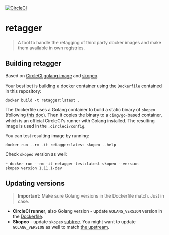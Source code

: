 [![CircleCI](https://circleci.com/gh/giantswarm/retagger.svg?style=shield)](https://circleci.com/gh/giantswarm/retagger)

# retagger

> A tool to handle the retagging of third party docker images and make them
  available in own registries.

## Building retagger

Based on [CircleCI golang image](https://hub.docker.com/r/cimg/go) and [skopeo](https://github.com/containers/skopeo).

Your best bet is building a docker container using the `Dockerfile` contained in this repository:
```
docker build -t retagger:latest .
```
The Dockerfile uses a Golang container to build a static binary of `skopeo`
(following [this doc](https://github.com/containers/skopeo/blob/main/install.md#building-a-static-binary)).
Then it copies the binary to a `cimg/go`-based container, which is an official
CircleCI's runner with Golang installed. The resulting image is used in the
`.circleci/config`.

You can test resulting image by running:
```
docker run --rm -it retagger:latest skopeo --help
```

Check `skopeo` version as well:
```
~ docker run --rm -it retagger-test:latest skopeo --version
skopeo version 1.11.1-dev
```

## Updating versions

> **Important:** Make sure Golang versions in the Dockerfile match. Just in case.

- **CircleCI runner**, also Golang version  - update `GOLANG_VERSION` version in the [Dockerfile](/Dockerfile).
- **Skopeo** - update `skopeo` [subtree](/skopeo). You might want to update
               `GOLANG_VERSION` as well to match [the upstream](https://github.com/containers/skopeo/blob/main/go.mod#L3).
